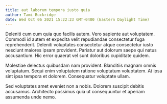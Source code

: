 ```yaml
---
title: aut laborum tempora iusto quia
author: Tami Buckridge
date: Wed Oct 06 2021 15:22:23 GMT-0400 (Eastern Daylight Time)
---
```

Deleniti cum cum quia quo facilis autem. Vero sapiente aut voluptatem. Commodi id autem et expedita velit repudiandae consectetur fuga reprehenderit. Deleniti voluptates consectetur atque consectetur iusto nesciunt maiores ipsam provident. Pariatur aut dolorum saepe qui natus accusantium. Hic error quaerat vel sunt doloribus cupiditate quidem.

 Molestiae delectus quibusdam nam provident. Blanditiis magnam omnis voluptatum. Sequi enim voluptatem ratione voluptatum voluptatem. At ipsa sint ipsa tempora et dolorem. Consequatur voluptate ullam.

 Sed voluptates amet eveniet non a nobis. Dolorem suscipit debitis accusamus. Architecto possimus quia ut consequuntur et aperiam assumenda unde nemo.